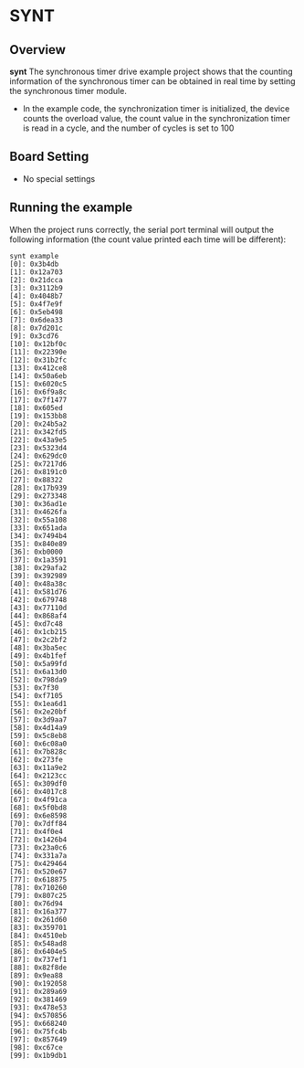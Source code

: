 # SYNT

## Overview

**synt** The synchronous timer drive example project shows that the counting information of the synchronous timer can be obtained in real time by setting the synchronous timer module.
- In the example code, the synchronization timer is initialized, the device counts the overload value, the count value in the synchronization timer is read in a cycle, and the number of cycles is set to 100

## Board Setting

- No special settings

## Running the example

When the project runs correctly, the serial port terminal will output the following information (the count value printed each time will be different):
```console
synt example
[0]: 0x3b4db
[1]: 0x12a703
[2]: 0x21dcca
[3]: 0x3112b9
[4]: 0x4048b7
[5]: 0x4f7e9f
[6]: 0x5eb498
[7]: 0x6dea33
[8]: 0x7d201c
[9]: 0x3cd76
[10]: 0x12bf0c
[11]: 0x22390e
[12]: 0x31b2fc
[13]: 0x412ce8
[14]: 0x50a6eb
[15]: 0x6020c5
[16]: 0x6f9a8c
[17]: 0x7f1477
[18]: 0x605ed
[19]: 0x153bb8
[20]: 0x24b5a2
[21]: 0x342fd5
[22]: 0x43a9e5
[23]: 0x5323d4
[24]: 0x629dc0
[25]: 0x7217d6
[26]: 0x8191c0
[27]: 0x88322
[28]: 0x17b939
[29]: 0x273348
[30]: 0x36ad1e
[31]: 0x4626fa
[32]: 0x55a108
[33]: 0x651ada
[34]: 0x7494b4
[35]: 0x840e89
[36]: 0xb0000
[37]: 0x1a3591
[38]: 0x29afa2
[39]: 0x392989
[40]: 0x48a38c
[41]: 0x581d76
[42]: 0x679748
[43]: 0x77110d
[44]: 0x868af4
[45]: 0xd7c48
[46]: 0x1cb215
[47]: 0x2c2bf2
[48]: 0x3ba5ec
[49]: 0x4b1fef
[50]: 0x5a99fd
[51]: 0x6a13d0
[52]: 0x798da9
[53]: 0x7f30
[54]: 0xf7105
[55]: 0x1ea6d1
[56]: 0x2e20bf
[57]: 0x3d9aa7
[58]: 0x4d14a9
[59]: 0x5c8eb8
[60]: 0x6c08a0
[61]: 0x7b828c
[62]: 0x273fe
[63]: 0x11a9e2
[64]: 0x2123cc
[65]: 0x309df0
[66]: 0x4017c8
[67]: 0x4f91ca
[68]: 0x5f0bd8
[69]: 0x6e8598
[70]: 0x7dff84
[71]: 0x4f0e4
[72]: 0x1426b4
[73]: 0x23a0c6
[74]: 0x331a7a
[75]: 0x429464
[76]: 0x520e67
[77]: 0x618875
[78]: 0x710260
[79]: 0x807c25
[80]: 0x76d94
[81]: 0x16a377
[82]: 0x261d60
[83]: 0x359701
[84]: 0x4510eb
[85]: 0x548ad8
[86]: 0x6404e5
[87]: 0x737ef1
[88]: 0x82f8de
[89]: 0x9ea88
[90]: 0x192058
[91]: 0x289a69
[92]: 0x381469
[93]: 0x478e53
[94]: 0x570856
[95]: 0x668240
[96]: 0x75fc4b
[97]: 0x857649
[98]: 0xc67ce
[99]: 0x1b9db1
```


